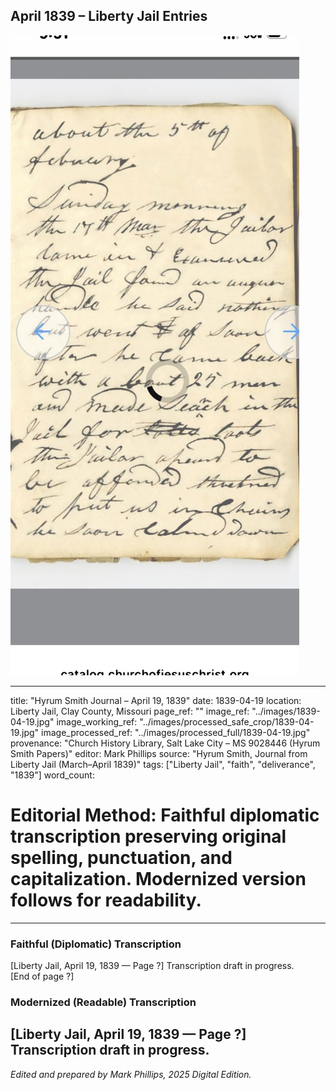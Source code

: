 ## April 1839 – Liberty Jail Entries

![Manuscript page thumbnail](../images/1839-04-19.jpg)

---
title: "Hyrum Smith Journal – April 19, 1839"
date: 1839-04-19
location: Liberty Jail, Clay County, Missouri
page_ref: ""
image_ref: "../images/1839-04-19.jpg"
image_working_ref: "../images/processed_safe_crop/1839-04-19.jpg"
image_processed_ref: "../images/processed_full/1839-04-19.jpg"
provenance: "Church History Library, Salt Lake City – MS 9028446 (Hyrum Smith Papers)"
editor: Mark Phillips
source: "Hyrum Smith, Journal from Liberty Jail (March–April 1839)"
tags: ["Liberty Jail", "faith", "deliverance", "1839"]
word_count:
# Editorial Method: Faithful diplomatic transcription preserving original spelling, punctuation, and capitalization. Modernized version follows for readability.
---

### Faithful (Diplomatic) Transcription
[Liberty Jail, April 19, 1839 — Page ?]
Transcription draft in progress.  
[End of page ?]

### Modernized (Readable) Transcription
[Liberty Jail, April 19, 1839 — Page ?]  
Transcription draft in progress.
---
*Edited and prepared by Mark Phillips, 2025 Digital Edition.*
